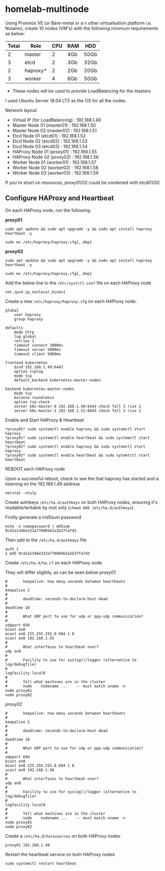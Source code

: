 # homelab-multinode

Using Proxmox VE (or Bare-metal or a n other virtualisation platform i.e. Nutanix), create 10 nodes (VM's) with the following minimum requirements as below:

| Total | Role | CPU | RAM | HDD |
|-------|------|-----|-----|-----|
| 2     | master | 2 | 4Gb | 50Gb |
| 3     | etcd | 2   | 3Gb | 32Gb |
| 2     | haproxy* | 2 | 2Gb | 20Gb |
| 3     | worker | 4 | 8Gb | 50Gb |

* These nodes will be used to provide LoadBalancing for the masters

I used Ubuntu Server 18.04 LTS as the OS for all the nodes.

Network layout:
* Virtual IP (for LoadBalancing) : 192.168.1.49
* Master Node 01 (master01) : 192.168.1.50
* Master Node 02 (master02) : 192.168.1.51
* Etcd Node 01 (etcd01) : 192.168.1.52
* Etcd Node 02 (etcd02) : 192.168.1.53
* Etcd Node 03 (etcd03) : 192.168.1.54
* HAProxy Node 01 (proxy01) : 192.168.1.55
* HAProxy Node 02 (proxy02) : 192.168.1.56
* Worker Node 01 (worker01) : 192.168.1.57
* Worker Node 02 (worker02) : 192.168.1.58
* Worker Node 03 (worker03) : 192.168.1.59

If you're short on resources, proxy01/02 could be combined with etcd01/02

## Configure HAProxy and Heartbeat

On each HAProxy node, run the following:

<b>proxy01</b>
```shell
sudo apt update && sudo apt upgrade -y && sudo apt install haproxy heartbeat -y

sudo mv /etc/haproxy/haproxy.cfg{,.bkp}
```

<b>proxy02</b>
```shell
sudo apt update && sudo apt upgrade -y && sudo apt install haproxy heartbeat -y

sudo mv /etc/haproxy/haproxy.cfg{,.bkp}
```

Add the below line to the `/etc/systctl.conf` file on each HAProxy node
```shell
net.ipv4.ip_nonlocal_bind=1
```

Create a new `/etc/haproxy/haproxy.cfg` on each HAProxy node:
```shell
global
    user haproxy
    group haproxy

defaults
    mode http
    log global
    retries 2
    timeout connect 3000ms
    timeout server 5000ms
    timeout client 5000ms

frontend kubernetes
    bind 192.168.1.49:6443
    option tcplog
    mode tcp
    default_backend kubernetes-master-nodes

backend kubernetes-master-nodes
    mode tcp
    balance roundrobin
    option tcp-check
    server k8s-master-0 192.168.1.50:6443 check fall 3 rise 2
    server k8s-master-1 192.168.1.51:6443 check fall 3 rise 2
```

Enable and Start HAProxy & Heartbeat
```shell
*proxy01* sudo systemctl enable haproxy && sudo systemctl start haproxy
*proxy01* sudo systemctl enable heartbeat && sudo systemctl start heartbeat
*proxy02* sudo systemctl enable haproxy && sudo systemctl start haproxy
*proxy02* sudo systemctl enable heartbeat && sudo sytemtctl start heartbeat
```

REBOOT each HAProxy node

Upon a successful reboot, check to see the that haproxy has started and is listening on the 192.168.1.49 address
```shell
netstat -ntulp
```

Create authkeys `/etc/ha.d/authkeys` on both HAProxy nodes, ensuring it's readable/writable by root only (`chmod 600 /etc/ha.d/authkeys`).

Firstly generate a md5sum password
```shell
echo -n somepassword | md5sum
9c42a1346e333a770904b2a2b37fa7d3
```

Then add to the `/etc/ha.d/authkeys` file
```shell
auth 1
1 md5 9c42a1346e333a770904b2a2b37fa7d3
```

Create `/etc/ha.d/ha.cf` on each HAProxy node

They will differ slightly, as can be seen below
*proxy01*
```shell
#       keepalive: how many seconds between heartbeats
#
keepalive 2
#
#       deadtime: seconds-to-declare-host-dead
#
deadtime 10
#
#       What UDP port to use for udp or ppp-udp communication?
#
udpport 694
bcast en0
mcast en0 225.255.255.0 694 1 0
ucast en0 192.168.1.55
#
#       What interfaces to heartbeat over?
udp en0
#
#       Facility to use for syslog()/logger (alternative to log/debugfile)
#
logfacility local0
#
#       Tell what machines are in the cluster
#       node    nodename ...    -- must match uname -n
node proxy01
node proxy02
```

*proxy02*
```shell
#       keepalive: how many seconds between heartbeats
#
keepalive 2
#
#       deadtime: seconds-to-declare-host-dead
#
deadtime 10
#
#       What UDP port to use for udp or ppp-udp communication?
#
udpport 694
bcast en0
mcast en0 225.255.255.0 694 1 0
ucast en0 192.168.1.56
#
#       What interfaces to heartbeat over?
udp en0
#
#       Facility to use for syslog()/logger (alternative to log/debugfile)
#
logfacility local0
#
#       Tell what machines are in the cluster
#       node    nodename ...    -- must match uname -n
node proxy01
node proxy02
```

Create a `/etc/ha.d/haresources` on both HAProxy nodes
```shell
proxy01 192.168.1.49
```

Restart the heartbeat service on both HAProxy nodes
```shell
sudo systemctl restart heartbeat
```
